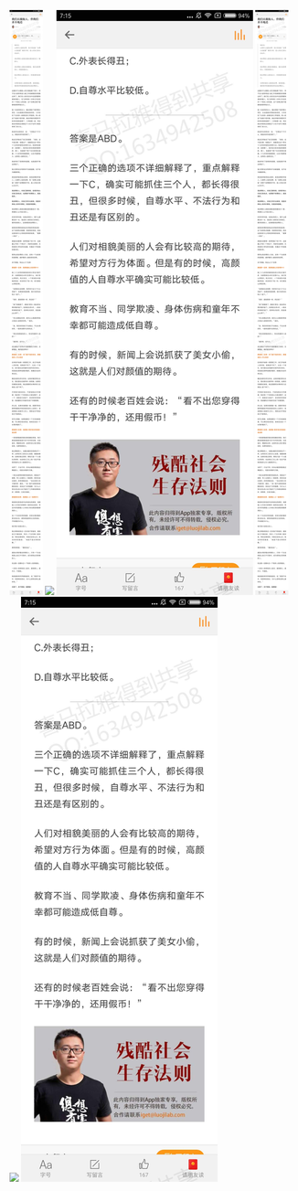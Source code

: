 ![](../../images/2017年02月/GX0216-我们以貌取人，但我们并不残忍.jpg)
![](../../images/2017年02月/GX0216-我们以貌取人，但我们并不残忍2.jpg)
![](../../images/2017年02月/GX0216-我们以貌取人，但我们并不残忍3.jpg)
![](../../images/2017年02月/GX0216-我们以貌取人，但我们并不残忍.jpg)
![](../../images/2017年02月/GX0216-我们以貌取人，但我们并不残忍2.jpg)
![](../../images/2017年02月/GX0216-我们以貌取人，但我们并不残忍3.jpg)
